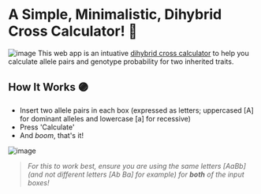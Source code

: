 # A Simple, Minimalistic, Dihybrid Cross Calculator! 🧬
![image](https://user-images.githubusercontent.com/78314850/174684731-4dd9d312-c1c4-49a5-8cfb-4a037c96a0d6.png)
This web app is an intuative [dihybrid cross calculator](https://giorgiotoffoli.github.io/dihybrid-cross-calculator/) to help you calculate allele pairs and genotype probability for two inherited traits.

## How It Works 🟣
- Insert two allele pairs in each box (expressed as letters; uppercased [A] for dominant alleles and lowercase [a] for recessive)
- Press 'Calculate'
- And _boom_, that's it!

![image](https://user-images.githubusercontent.com/78314850/174684923-97671940-9c98-457f-9843-944ba50f6fe2.png)
> *For this to work best, ensure you are using the same letters [AaBb] (and not different letters [Ab Ba] for example) for **both** of the input boxes!*
